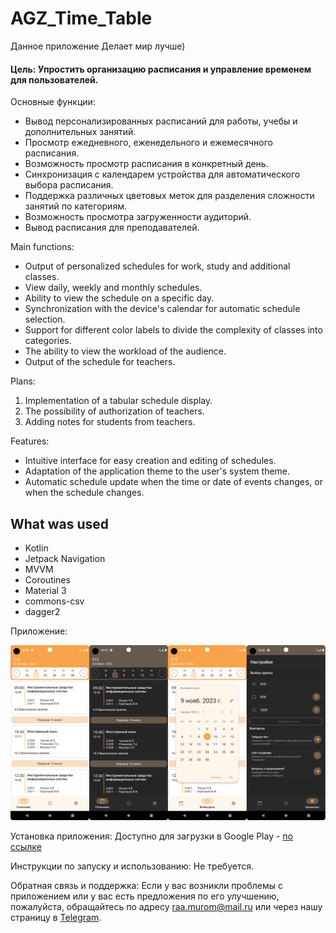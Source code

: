 # AGZ_Time_Table

Данное приложение Делает мир лучше)

#### Цель: Упростить организацию расписания и управление временем для пользователей.


Основные функции:
- Вывод персонализированных расписаний для работы, учебы и дополнительных занятий.
- Просмотр ежедневного, еженедельного и ежемесячного расписания.
- Возможность просмотр расписания в конкретный день.
- Синхронизация с календарем устройства для автоматического выбора расписания.
- Поддержка различных цветовых меток для разделения сложности занятий по категориям.
- Возможность просмотра загруженности аудиторий.
- Вывод расписания для преподавателей.

Main functions:
- Output of personalized schedules for work, study and additional classes.
- View daily, weekly and monthly schedules.
- Ability to view the schedule on a specific day.
- Synchronization with the device's calendar for automatic schedule selection.
- Support for different color labels to divide the complexity of classes into categories.
- The ability to view the workload of the audience.
- Output of the schedule for teachers.

Plans:
1. Implementation of a tabular schedule display.
2. The possibility of authorization of teachers.
3. Adding notes for students from teachers.


Features:
- Intuitive interface for easy creation and editing of schedules.
- Adaptation of the application theme to the user's system theme.
- Automatic schedule update when the time or date of events changes, or when the schedule changes.

## What was used
 - Kotlin
 - Jetpack Navigation
 - MVVM
 - Coroutines
 - Material 3
 - commons-csv
 - dagger2


Приложение:

<img width="800" alt="2023-04-09_122409" src="https://github.com/NonEstArsMea/AGZ_Time_Table/blob/master/Screenshot_20231109_125630.png">

Установка приложения: Доступно для загрузки в Google Play - [по ссылке](https://play.google.com/store/apps/details?id=com.NonEstArsMea.agz_time_table&pcampaignid=web_share)

Инструкции по запуску и использованию: Не требуется.

Обратная связь и поддержка: Если у вас возникли проблемы с приложением или у вас есть предложения по его улучшению, пожалуйста, обращайтесь по адресу [raa.murom@mail.ru](raa.murom@mail.ru) или через нашу страницу в [Telegram](https://t.me/delonevogne).
